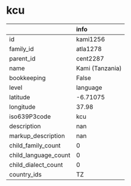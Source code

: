 # kcu
|                      | info            |
|:---------------------|:----------------|
| id                   | kami1256        |
| family_id            | atla1278        |
| parent_id            | cent2287        |
| name                 | Kami (Tanzania) |
| bookkeeping          | False           |
| level                | language        |
| latitude             | -6.71075        |
| longitude            | 37.98           |
| iso639P3code         | kcu             |
| description          | nan             |
| markup_description   | nan             |
| child_family_count   | 0               |
| child_language_count | 0               |
| child_dialect_count  | 0               |
| country_ids          | TZ              |